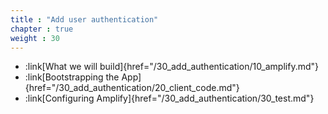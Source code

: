 ```yaml
---
title : "Add user authentication"
chapter : true
weight : 30
---
```



* :link[What we will build]{href="/30_add_authentication/10_amplify.md"}
* :link[Bootstrapping the App]{href="/30_add_authentication/20_client_code.md"}
* :link[Configuring Amplify]{href="/30_add_authentication/30_test.md"}
